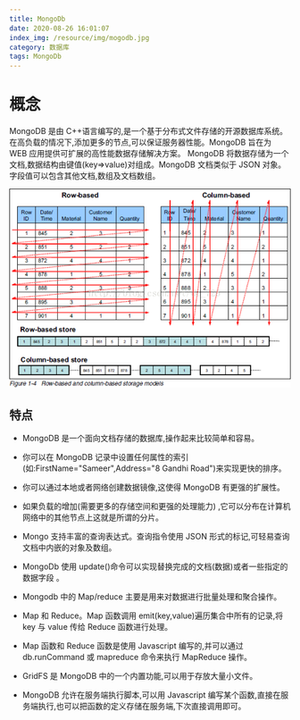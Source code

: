 ```yaml
---
title: MongoDb
date: 2020-08-26 16:01:07
index_img: /resource/img/mogodb.jpg
category: 数据库
tags: MongoDb
---
```


# 概念

MongoDB 是由 C++语言编写的,是一个基于分布式文件存储的开源数据库系统。在高负载的情况下,添加更多的节点,可以保证服务器性能。MongoDB 旨在为 WEB 应用提供可扩展的高性能数据存储解决方案。
MongoDB 将数据存储为一个文档,数据结构由键值(key=>value)对组成。MongoDB 文档类似于 JSON 对象。字段值可以包含其他文档,数组及文档数组。

![avatar](/resource/img/column-based.png)

## 特点

- MongoDB 是一个面向文档存储的数据库,操作起来比较简单和容易。

- 你可以在 MongoDB 记录中设置任何属性的索引 (如:FirstName="Sameer",Address="8 Gandhi Road")来实现更快的排序。

- 你可以通过本地或者网络创建数据镜像,这使得 MongoDB 有更强的扩展性。

- 如果负载的增加(需要更多的存储空间和更强的处理能力) ,它可以分布在计算机网络中的其他节点上这就是所谓的分片。

- Mongo 支持丰富的查询表达式。查询指令使用 JSON 形式的标记,可轻易查询文档中内嵌的对象及数组。

- MongoDb 使用 update()命令可以实现替换完成的文档(数据)或者一些指定的数据字段 。

- Mongodb 中的 Map/reduce 主要是用来对数据进行批量处理和聚合操作。

- Map 和 Reduce。Map 函数调用 emit(key,value)遍历集合中所有的记录,将 key 与 value 传给 Reduce 函数进行处理。

- Map 函数和 Reduce 函数是使用 Javascript 编写的,并可以通过 db.runCommand 或 mapreduce 命令来执行 MapReduce 操作。

- GridFS 是 MongoDB 中的一个内置功能,可以用于存放大量小文件。

- MongoDB 允许在服务端执行脚本,可以用 Javascript 编写某个函数,直接在服务端执行,也可以把函数的定义存储在服务端,下次直接调用即可。